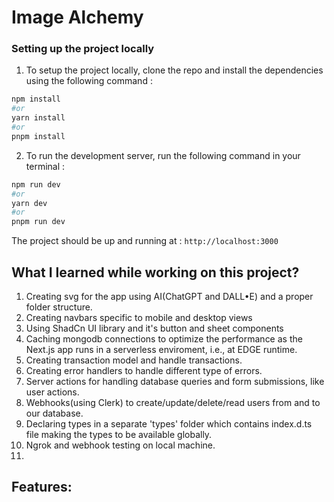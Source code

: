 # Image Alchemy

### Setting up the project locally

1. To setup the project locally, clone the repo and install the dependencies using the following command :

```bash
npm install
#or
yarn install
#or
pnpm install
```

2. To run the development server, run the following command in your terminal :

```bash
npm run dev
#or
yarn dev
#or
pnpm run dev
```

The project should be up and running at : `http://localhost:3000`

## What I learned while working on this project?

1. Creating svg for the app using AI(ChatGPT and DALL&bull;E) and a proper folder structure.
2. Creating navbars specific to mobile and desktop views
3. Using ShadCn UI library and it's button and sheet components
4. Caching mongodb connections to optimize the performance as the Next.js app runs in a serverless enviroment, i.e., at EDGE runtime.
5. Creating transaction model and handle transactions.
6. Creating error handlers to handle different type of errors.
7. Server actions for handling database queries and form submissions, like user actions.
8. Webhooks(using Clerk) to create/update/delete/read users from and to our database.
9. Declaring types in a separate 'types' folder which contains index.d.ts file making the types to be available globally.
10. Ngrok and webhook testing on local machine.
11. 


## Features:
